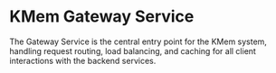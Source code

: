 # KMem Gateway Service

The Gateway Service is the central entry point for the KMem system, handling request routing, load balancing, and caching for all client interactions with the backend services.

